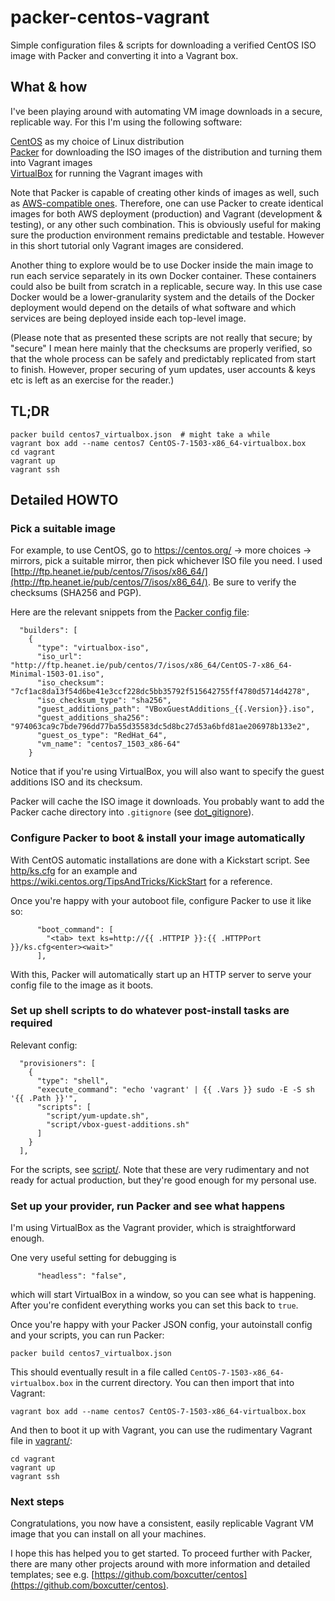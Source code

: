 # packer-centos-vagrant

Simple configuration files &amp; scripts for downloading a verified CentOS ISO image with Packer and converting it into a Vagrant box.

## What &amp; how

I've been playing around with automating VM image downloads in a secure, replicable way. For this I'm using the following software:

[CentOS](https://centos.org/) as my choice of Linux distribution  
[Packer](https://packer.io/) for downloading the ISO images of the distribution and turning them into Vagrant images  
[VirtualBox](https://virtualbox.org/) for running the Vagrant images with

Note that Packer is capable of creating other kinds of images as well, such as [AWS-compatible ones](https://www.packer.io/intro/platforms.html). Therefore, one can use Packer to create identical images for both AWS deployment (production) and Vagrant (development & testing), or any other such combination. This is obviously useful for making sure the production environment remains predictable and testable. However in this short tutorial only Vagrant images are considered.

Another thing to explore would be to use Docker inside the main image to run each service separately in its own Docker container. These containers could also be built from scratch in a replicable, secure way. In this use case Docker would be a lower-granularity system and the details of the Docker deployment would depend on the details of what software and which services are being deployed inside each top-level image.

(Please note that as presented these scripts are not really that secure; by "secure" I mean here mainly that the checksums are properly verified, so that the whole process can be safely and predictably replicated from start to finish. However, proper securing of yum updates, user accounts &amp; keys etc is left as an exercise for the reader.)

## TL;DR

```
packer build centos7_virtualbox.json  # might take a while
vagrant box add --name centos7 CentOS-7-1503-x86_64-virtualbox.box
cd vagrant
vagrant up
vagrant ssh
```

## Detailed HOWTO

### Pick a suitable image

For example, to use CentOS, go to https://centos.org/ -> more choices -> mirrors, pick a suitable mirror, then pick whichever ISO file you need. I used [http://ftp.heanet.ie/pub/centos/7/isos/x86_64/](http://ftp.heanet.ie/pub/centos/7/isos/x86_64/). Be sure to verify the checksums (SHA256 and PGP).

Here are the relevant snippets from the [Packer config file](centos7_virtualbox.json):

```
  "builders": [
    {
      "type": "virtualbox-iso",
      "iso_url": "http://ftp.heanet.ie/pub/centos/7/isos/x86_64/CentOS-7-x86_64-Minimal-1503-01.iso",
      "iso_checksum": "7cf1ac8da13f54d6be41e3ccf228dc5bb35792f515642755ff4780d5714d4278",
      "iso_checksum_type": "sha256",
      "guest_additions_path": "VBoxGuestAdditions_{{.Version}}.iso",
      "guest_additions_sha256": "974063ca9c7bde796dd77ba55d35583dc5d8bc27d53a6bfd81ae206978b133e2",
      "guest_os_type": "RedHat_64",
      "vm_name": "centos7_1503_x86-64"
    }
```

Notice that if you're using VirtualBox, you will also want to specify the guest additions ISO and its checksum.

Packer will cache the ISO image it downloads. You probably want to add the Packer cache directory into `.gitignore` (see [dot_gitignore](dot_gitignore)).

### Configure Packer to boot &amp; install your image automatically

With CentOS automatic installations are done with a Kickstart script. See [http/ks.cfg](http/ks.cfg) for an example and https://wiki.centos.org/TipsAndTricks/KickStart for a reference.

Once you're happy with your autoboot file, configure Packer to use it like so:

```
      "boot_command": [
        "<tab> text ks=http://{{ .HTTPIP }}:{{ .HTTPPort }}/ks.cfg<enter><wait>"
      ],
```

With this, Packer will automatically start up an HTTP server to serve your config file to the image as it boots.

### Set up shell scripts to do whatever post-install tasks are required

Relevant config:

```
  "provisioners": [
    {
      "type": "shell",
      "execute_command": "echo 'vagrant' | {{ .Vars }} sudo -E -S sh '{{ .Path }}'",
      "scripts": [
        "script/yum-update.sh",
        "script/vbox-guest-additions.sh"
      ]
    }
  ],
```

For the scripts, see [script/](script/). Note that these are very rudimentary and not ready for actual production, but they're good enough for my personal use.

### Set up your provider, run Packer and see what happens

I'm using VirtualBox as the Vagrant provider, which is straightforward enough.

One very useful setting for debugging is

```
      "headless": "false",
```

which will start VirtualBox in a window, so you can see what is happening. After you're confident everything works you can set this back to `true`.

Once you're happy with your Packer JSON config, your autoinstall config and your scripts, you can run Packer:

```
packer build centos7_virtualbox.json
```

This should eventually result in a file called `CentOS-7-1503-x86_64-virtualbox.box` in the current directory. You can then import that into Vagrant:

```
vagrant box add --name centos7 CentOS-7-1503-x86_64-virtualbox.box
```

And then to boot it up with Vagrant, you can use the rudimentary Vagrant file in [vagrant/](vagrant/):

```
cd vagrant
vagrant up
vagrant ssh
```

### Next steps

Congratulations, you now have a consistent, easily replicable Vagrant VM image that you can install on all your machines.

I hope this has helped you to get started. To proceed further with Packer, there are many other projects around with more information and detailed templates; see e.g. [https://github.com/boxcutter/centos](https://github.com/boxcutter/centos).
